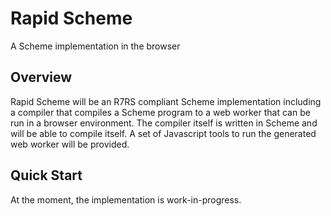 Rapid Scheme
============

A Scheme implementation in the browser

Overview
--------

Rapid Scheme will be an R7RS compliant Scheme implementation including a compiler that compiles a Scheme program to a web worker that can be run in a browser environment. The compiler itself is written in Scheme and will be able to compile itself. A set of Javascript tools to run the generated web worker will be provided.

Quick Start
-----------

At the moment, the implementation is work-in-progress.
